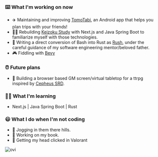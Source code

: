 ### ⌨️ What I'm working on now
  - ✈️ Maintaining and improving [TomoTabi](https://github.com/tomo-tabi), an Android app that helps you plan trips with your friends!
  - 👨‍🎓 Rebuilding [Keizoku Study](https://github.com/keizoku-study) with Next.js and Java Spring Boot to familiarize myself with those technologies.
  - 🦀 Writing a direct conversion of Bash into Rust as [Rush](https://github.com/kalebskeithley/rush), under the careful guidance of my software engineering mentor/beloved father.
  - 🎮 Fiddling with [Bevy](https://github.com/bevyengine/bevy)

### ⏰ Future plans
  - 👾 Building a browser based GM screen/virtual tabletop for a ttrpg inspired by [Cepheus SRD](https://www.orffenspace.com/cepheus-srd/).

### 👨‍🎓 What I'm learning
  - Next.js | Java Spring Boot | Rust

### 😃 What I do when I'm not coding
  - 🏃 Jogging in them there hills. 
  - 📗 Working on my book. 
  - 🤡 Getting my head clicked in Valorant

<img src="https://github-readme-stats.vercel.app/api/top-langs?username=Raeki&show_icons=true&locale=en&langs_count=10&layout=compact&theme=dark" alt="ovi" /> 

<!---
[![Raeki's LeetCode stats](https://leetcode-stats-six.vercel.app/api?username=Raeki)](https://github.com/Raeki/Raeki/README)
-->
